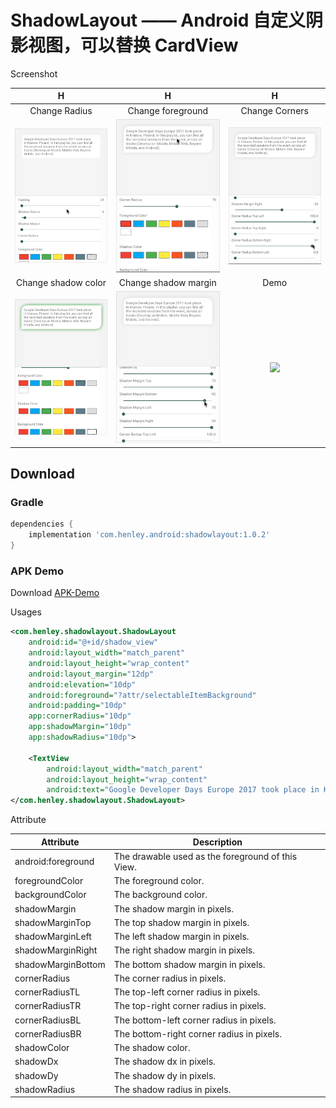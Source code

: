 # ShadowLayout —— Android 自定义阴影视图，可以替换 CardView

Screenshot

| H                                | H                                     | H                                 |
|:--------------------------------:|:-------------------------------------:|:---------------------------------:|
|Change Radius                     |Change foreground                      |Change Corners                     |
|![](/screenshot/shadow_radius.gif)|![](/screenshot/shadow_foreground.gif) |![](/screenshot/shadow_corners.gif)|
|Change shadow color               |Change shadow margin                   |Demo                               |
|![](/screenshot/shadow_color.gif) |![](/screenshot/shadow_margin_hide.gif)|![](/screenshot/shadow_demo.gif)   |

## Download ##
### Gradle ###
```gradle
dependencies {
    implementation 'com.henley.android:shadowlayout:1.0.2'
}
```

### APK Demo ###

Download [APK-Demo](https://github.com/HenleyLee/ShadowLayout/raw/master/app/app-release.apk)

Usages

```xml
<com.henley.shadowlayout.ShadowLayout
    android:id="@+id/shadow_view"
    android:layout_width="match_parent"
    android:layout_height="wrap_content"
    android:layout_margin="12dp"
    android:elevation="10dp"
    android:foreground="?attr/selectableItemBackground"
    android:padding="10dp"
    app:cornerRadius="10dp"
    app:shadowMargin="10dp"
    app:shadowRadius="10dp">

    <TextView
        android:layout_width="match_parent"
        android:layout_height="wrap_content"
        android:text="Google Developer Days Europe 2017 took place in Krakow, Poland. In this playlist, you can find all the recorded sessions from the event, across all tracks (Develop on Mobile, Mobile Web, Beyond Mobile, and Android)."/>
</com.henley.shadowlayout.ShadowLayout>
```

Attribute

| Attribute          | Description                                       |
|--------------------|---------------------------------------------------|
| android:foreground | The drawable used as the foreground of this View. |
| foregroundColor    | The foreground color.                             |
| backgroundColor    | The background color.                             |
| shadowMargin       | The shadow margin in pixels.                      |
| shadowMarginTop    | The top shadow margin in pixels.                  |
| shadowMarginLeft   | The left shadow margin in pixels.                 |
| shadowMarginRight  | The right shadow margin in pixels.                |
| shadowMarginBottom | The bottom shadow margin in pixels.               |
| cornerRadius       | The corner radius in pixels.                      |
| cornerRadiusTL     | The top-left corner radius in pixels.             |
| cornerRadiusTR     | The top-right corner radius in pixels.            |
| cornerRadiusBL     | The bottom-left corner radius in pixels.          |
| cornerRadiusBR     | The bottom-right corner radius in pixels.         |
| shadowColor        | The shadow color.                                 |
| shadowDx           | The shadow dx in pixels.                          |
| shadowDy           | The shadow dy in pixels.                          |
| shadowRadius       | The shadow radius in pixels.                      |

